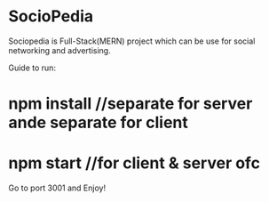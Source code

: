 # SocioPedia
Sociopedia is Full-Stack(MERN) project which can be use for social networking and advertising.

Guide to run:
# npm install //separate for server ande separate for client
# npm start //for client & server ofc
 Go to port 3001 and Enjoy!
 
